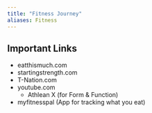 ```yaml
---
title: "Fitness Journey"
aliases: Fitness
---
```

## Important Links

- eatthismuch.com
- startingstrength.com
- T-Nation.com
- youtube.com
	- Athlean X (for Form & Function)
 - myfitnesspal (App for tracking what you eat) 

